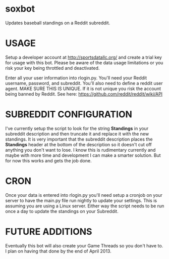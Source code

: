 soxbot
======

Updates baseball standings on a Reddit subreddit.

USAGE
======

Setup a developer account at http://sportsdatallc.org/ and create a trial key for usage with this bot. Please be aware of the data usage limitations or you risk your key being throttled and deactivated.

Enter all your user information into rlogin.py. You'll need your Reddit username, password, and subreddit. You'll also need to define a reddit user agent. MAKE SURE THIS IS UNIQUE. If it is not unique you risk the account being banned by Reddit. See here: https://github.com/reddit/reddit/wiki/API

SUBREDDIT CONFIGURATION
=======================

I've currently setup the script to look for the string **Standings** in your subreddit description and then truncate it and replace it with the new standings. It is very important that the subreddit description places the **Standings** header at the bottom of the description so it doesn't cut off anything you don't want to lose. I know this is rudimentary currently and maybe with more time and development I can make a smarter solution. But for now this works and gets the job done.

CRON
======
Once your data is entered into rlogin.py you'll need setup a cronjob on your server to have the main.py file run nightly to update your settings. This is assuming you are using a Linux server. Either way the script needs to be run once a day to update the standings on your Subreddit.

FUTURE ADDITIONS
================

Eventually this bot will also create your Game Threads so you don't have to. I plan on having that done by the end of April 2013.